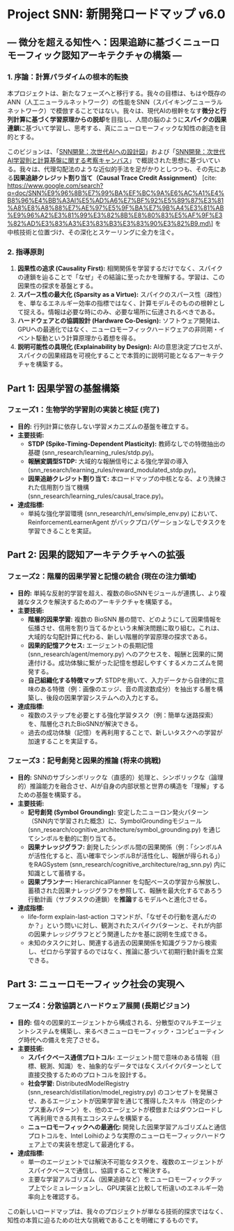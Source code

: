 # **Project SNN: 新開発ロードマップ v6.0**

## **― 微分を超える知性へ：因果追跡に基づくニューロモーフィック認知アーキテクチャの構築 ―**

### **1\. 序論：計算パラダイムの根本的転換**

本プロジェクトは、新たなフェーズへと移行する。我々の目標は、もはや既存のANN（人工ニューラルネットワーク）の性能をSNN（スパイキングニューラルネットワーク）で模倣することではない。我々は、現代AIの根幹をなす**微分と行列計算に基づく学習原理からの脱却**を目指し、人間の脳のように**スパイクの因果連鎖**に基づいて学習し、思考する、真にニューロモーフィックな知性の創造を目的とする。

このビジョンは、「[SNN開発：次世代AIへの設計図](https://www.google.com/search?q=doc/SNN%E9%96%8B%E7%99%BA%EF%BC%9A%E6%AC%A1%E4%B8%96%E4%BB%A3AI%E3%81%B8%E3%81%AE%E8%A8%AD%E8%A8%88%E5%9B%B3%EF%BC%9A%E8%84%B3%E5%9E%8B%E3%82%B3%E3%83%B3%E3%83%94%E3%83%A5%E3%83%BC%E3%83%86%E3%82%A3%E3%83%B3%E3%82%B0%E3%81%AE%E9%80%B2%E5%8C%96%E3%81%A8%E6%9C%AA%E6%9D%A5%E3%82%92%E6%8F%8F%E3%81%8F%E3%82%AD%E3%83%A3%E3%83%B3%E3%83%90%E3%82%B9.md)」および「[SNN開発：次世代AI学習則と計算基盤に関する考察キャンバス](https://www.google.com/search?q=doc/SNN%E9%96%8B%E7%99%BA%EF%BC%9A%E6%AC%A1%E4%B8%96%E4%BB%A3AI%E5%AD%A6%E7%BF%92%E5%89%87%E3%81%A8%E8%A8%88%E7%AE%97%E5%9F%BA%E7%9B%A4%E3%81%AB%E9%96%A2%E3%81%99%E3%82%8B%E8%80%83%E5%AF%9F%E3%82%AD%E3%83%A3%E3%83%B3%E3%83%90%E3%82%B9.md)」で概説された思想に基づいている。我々は、代理勾配法のような近似的手法を足がかりとしつつも、その先にある**因果追跡クレジット割り当て（Causal Trace Credit Assignment）** \[cite: https://www.google.com/search?q=doc/SNN%E9%96%8B%E7%99%BA%EF%BC%9A%E6%AC%A1%E4%B8%96%E4%BB%A3AI%E5%AD%A6%E7%BF%92%E5%89%87%E3%81%A8%E8%A8%88%E7%AE%97%E5%9F%BA%E7%9B%A4%E3%81%AB%E9%96%A2%E3%81%99%E3%82%8B%E8%80%83%E5%AF%9F%E3%82%AD%E3%83%A3%E3%83%B3%E3%83%90%E3%82%B9.md\] を中核技術と位置づけ、その深化とスケーリングに全力を注ぐ。

### **2\. 指導原則**

1. **因果性の追求 (Causality First):** 相関関係を学習するだけでなく、スパイクの連鎖を辿ることで「なぜ」その結論に至ったかを理解する。学習は、この因果性の探求を基盤とする。  
2. **スパース性の最大化 (Sparsity as a Virtue):** スパイクのスパース性（疎性）を、単なるエネルギー効率の指標ではなく、計算モデルそのものの根幹として捉える。情報は必要な時にのみ、必要な場所に伝達されるべきである。  
3. **ハードウェアとの協調設計 (Hardware Co-Design):** ソフトウェア開発は、GPUへの最適化ではなく、ニューロモーフィックハードウェアの非同期・イベント駆動という計算原理から着想を得る。  
4. **説明可能性の具現化 (Explainability by Design):** AIの意思決定プロセスが、スパイクの因果経路を可視化することで本質的に説明可能となるアーキテクチャを構築する。

## **Part 1: 因果学習の基盤構築**

### **フェーズ1：生物学的学習則の実装と検証 (完了)**

* **目的:** 行列計算に依存しない学習メカニズムの基盤を確立する。  
* **主要技術:**  
  * **STDP (Spike-Timing-Dependent Plasticity):** 教師なしでの特徴抽出の基礎 (snn\_research/learning\_rules/stdp.py)。  
  * **報酬変調型STDP:** 大域的な報酬信号による強化学習の導入 (snn\_research/learning\_rules/reward\_modulated\_stdp.py)。  
  * **因果追跡クレジット割り当て:** 本ロードマップの中核となる、より洗練された信用割り当て機構 (snn\_research/learning\_rules/causal\_trace.py)。  
* **達成指標:**  
  * 単純な強化学習環境 (snn\_research/rl\_env/simple\_env.py) において、ReinforcementLearnerAgent がバックプロパゲーションなしでタスクを学習できることを実証。

## **Part 2: 因果的認知アーキテクチャへの拡張**

### **フェーズ2：階層的因果学習と記憶の統合 (現在の注力領域)**

* **目的:** 単純な反射的学習を超え、複数のBioSNNモジュールが連携し、より複雑なタスクを解決するためのアーキテクチャを構築する。  
* **主要技術:**  
  * **階層的因果学習:** 複数の BioSNN 層の間で、どのようにして因果情報を伝播させ、信用を割り当てるかという未解決問題に取り組む。これは、大域的な勾配計算に代わる、新しい階層的学習原理の探求である。  
  * **因果的記憶アクセス:** エージェントの長期記憶 (snn\_research/agent/memory.py) へのアクセスを、報酬と因果的に関連付ける。成功体験に繋がった記憶を想起しやすくするメカニズムを開発する。  
  * **自己組織化する特徴マップ:** STDPを用いて、入力データから自律的に意味のある特徴（例：画像のエッジ、音の周波数成分）を抽出する層を構築し、後段の因果学習システムへの入力とする。  
* **達成指標:**  
  * 複数のステップを必要とする強化学習タスク（例：簡単な迷路探索）を、階層化されたBioSNNが解決できる。  
  * 過去の成功体験（記憶）を再利用することで、新しいタスクへの学習が加速することを実証する。

### **フェーズ3：記号創発と因果的推論 (将来の挑戦)**

* **目的:** SNNのサブシンボリックな（直感的）処理と、シンボリックな（論理的）推論能力を融合させ、AIが自身の内部状態と世界の構造を「理解」するための基盤を構築する。  
* **主要技術:**  
  * **記号創発 (Symbol Grounding):** 安定したニューロン発火パターン（SNN内で学習された概念）に、SymbolGroundingモジュール (snn\_research/cognitive\_architecture/symbol\_grounding.py) を通じてシンボルを動的に割り当てる。  
  * **因果ナレッジグラフ:** 創発したシンボル間の因果関係（例：「シンボルAが活性化すると、高い確率でシンボルBが活性化し、報酬が得られる」）をRAGSystem (snn\_research/cognitive\_architecture/rag\_snn.py) 内に知識として蓄積する。  
  * **因果プランナー:** HierarchicalPlanner を勾配ベースの学習から解放し、蓄積された因果ナレッジグラフを参照して、報酬を最大化するであろう行動計画（サブタスクの連鎖）を**推論**するモデルへと進化させる。  
* **達成指標:**  
  * life-form explain-last-action コマンドが、「なぜその行動を選んだのか？」という問いに対し、観測されたスパイクパターンと、それが内部の因果ナレッジグラフとどう関連したかを基に説明を生成できる。  
  * 未知のタスクに対し、関連する過去の因果関係を知識グラフから検索し、ゼロから学習するのではなく、推論に基づいて初期行動計画を立案できる。

## **Part 3: ニューロモーフィック社会の実現へ**

### **フェーズ4：分散協調とハードウェア展開 (長期ビジョン)**

* **目的:** 個々の因果的エージェントから構成される、分散型のマルチエージェントシステムを構築し、来るべきニューロモーフィック・コンピューティング時代への備えを完了させる。  
* **主要技術:**  
  * **スパイクベース通信プロトコル:** エージェント間で意味のある情報（目標、観測、知識）を、抽象的なデータではなくスパイクパターンとして直接交換するためのプロトコルを設計する。  
  * **社会学習:** DistributedModelRegistry (snn\_research/distillation/model\_registry.py) のコンセプトを発展させ、あるエージェントが因果学習を通じて獲得したスキル（特定のシナプス重みパターン）を、他のエージェントが模倣またはダウンロードして再利用できる共有エコシステムを構築する。  
  * **ニューロモーフィックへの最適化:** 開発した因果学習アルゴリズムと通信プロトコルを、Intel Loihiのような実際のニューロモーフィックハードウェア上での実装を想定して最適化する。  
* **達成指標:**  
  * 単一のエージェントでは解決不可能なタスクを、複数のエージェントがスパイクベースで通信し、協調することで解決する。  
  * 主要な学習アルゴリズム（因果追跡など）をニューロモーフィックチップ上でシミュレーションし、GPU実装と比較して桁違いのエネルギー効率向上を確認する。

この新しいロードマップは、我々のプロジェクトが単なる技術的探求ではなく、知性の本質に迫るための壮大な挑戦であることを明確にするものです。